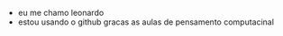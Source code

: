 - eu me chamo leonardo  
- estou usando o github gracas as aulas de pensamento computacinal

<!---
leozinholegs31/leozinholegs31 is a ✨ special ✨ repository because its `README.md` (this file) appears on your GitHub profile.
You can click the Preview link to take a look at your changes.
--->
